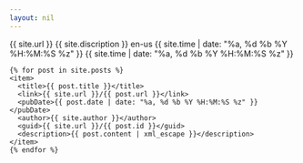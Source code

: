 ```yaml
---
layout: nil
---
```

<?xml version="1.0"?>
<rss version="2.0" xmlns:atom="http://www.w3.org/2005/Atom">
  <channel>
    <title>{{ site.name }}</title>
    <link>{{ site.url }}</link>
    <atom:link href="http://example.com/rss.xml" rel="self" type="application/rss+xml" />
    <description>{{ site.discription }}</description>
    <language>en-us</language>
    <pubDate>{{ site.time | date: "%a, %d %b %Y %H:%M:%S %z" }}</pubDate>
    <lastBuildDate>{{ site.time | date: "%a, %d %b %Y %H:%M:%S %z" }}</lastBuildDate>

    {% for post in site.posts %}
    <item>
      <title>{{ post.title }}</title>
      <link>{{ site.url }}/{{ post.url }}</link>
      <pubDate>{{ post.date | date: "%a, %d %b %Y %H:%M:%S %z" }}</pubDate>
      <author>{{ site.author }}</author>
      <guid>{{ site.url }}/{{ post.id }}</guid>
      <description>{{ post.content | xml_escape }}</description>
    </item>
    {% endfor %}

  </channel>
</rss>
